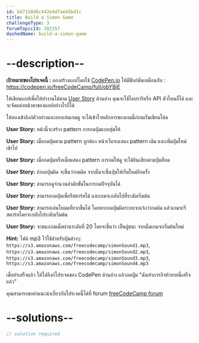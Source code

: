 ```yaml
---
id: bd7158d8c442eddfaeb5bd1c
title: Build a Simon Game
challengeType: 3
forumTopicId: 302357
dashedName: build-a-simon-game
---
```


# --description--

**เป้าหมายของโปรเจคนี้ :** ลองสร้างแอปโดยใช้ [CodePen.io](https://codepen.io) ให้มีฟังก์ชันเหมือนกับ : <https://codepen.io/freeCodeCamp/full/obYBjE>

ให้เขียนแอปเพื่อให้ทำงานได้ตาม [User Story](https://en.wikipedia.org/wiki/User_story) ด้านล่าง คุณจะใช้ไลบรารีหรือ API ตัวไหนก็ได้ และจะจัดแต่งหน้าตาของแอปอย่างไรก็ได้

ให้ลองเข้าลิงก์ตัวอย่างและลองเล่นเกมดู จะได้เข้าใจหลักการของเกมนี้ก่อนเริ่มเขียนโค้ด

**User Story:** หน้านี้จะสร้าง pattern การกดปุ่มแบบสุ่มให้

**User Story:** เมื่อกดปุ่มตาม pattern ถูกต้อง หน้าเว็บจะแสดง pattern เดิม และเพิ่มปุ่มใหม่เข้าไป

**User Story:** เมื่อกดปุ่มหรือเมื่อแสดง pattern การกดให้ดู จะได้ยินเสียงตามปุ่มที่กด

**User Story:** ถ้ากดปุ่มผิด จะขึ้นว่ากดผิด จากนั้นจะขึ้นปุ่มให้เริ่มใหม่อีกครั้ง

**User Story:** สามารถดูจำนวนลำดับขั้นในการกดปัจจุบันได้

**User Story:** สามารถกดปุ่มเพื่อรีสตาร์ทได้ และเกมจะกลับไปที่ระดับเริ่มต้น

**User Story:** สามารถเล่นโหมดที่ยากขึ้นได้ โดยหากกดปุ่มผิดระบบจะแจ้งว่ากดผิด แล้วเกมจะรีสตาร์ทโดยจะกลับไประดับเริ่มต้น

**User Story:** จะชนะเกมเมื่อผ่านระดับที่ 20 โดยจะขึ้นว่า เป็นผู้ชนะ จากนั้นเกมจะเริ่มต้นใหม่

**Hint:** ไฟล์ mp3 ไว้ใช้สำหรับปุ่มต่างๆ: `https://s3.amazonaws.com/freecodecamp/simonSound1.mp3`, `https://s3.amazonaws.com/freecodecamp/simonSound2.mp3`, `https://s3.amazonaws.com/freecodecamp/simonSound3.mp3`, `https://s3.amazonaws.com/freecodecamp/simonSound4.mp3`

เมื่อทำเสร็จแล้ว ให้ใส่ลิงก์โปรเจคของ CodePen ด้านล่าง แล้วกดปุุ่ม "ฉันทำภารกิจท้าทายนี้เสร็จแล้ว"

คุณสามารถขอคำแนะนำเกี่ยวกับโปรเจคนี้ได้ที่ forum [freeCodeCamp forum](https://forum.freecodecamp.org/c/project-feedback/409)

# --solutions--

```js
// solution required
```
